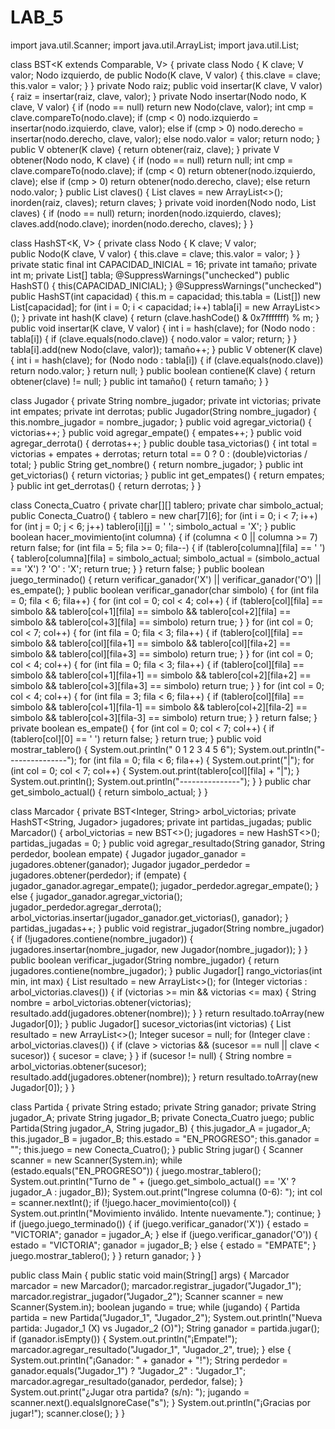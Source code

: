# LAB_5
import java.util.Scanner;
import java.util.ArrayList;
import java.util.List;

class BST<K extends Comparable<K>, V> {
    private class Nodo {
        K clave;
        V valor;
        Nodo izquierdo, de
        public Nodo(K clave, V valor) {
            this.clave = clave;
            this.valor = valor;
        }
    }
    private Nodo raiz;
    public void insertar(K clave, V valor) {
        raiz = insertar(raiz, clave, valor);
    }
    private Nodo insertar(Nodo nodo, K clave, V valor) {
        if (nodo == null) return new Nodo(clave, valor);
        int cmp = clave.compareTo(nodo.clave);
        if (cmp < 0) nodo.izquierdo = insertar(nodo.izquierdo, clave, valor);
        else if (cmp > 0) nodo.derecho = insertar(nodo.derecho, clave, valor);
        else nodo.valor = valor;
        return nodo;
    }
    public V obtener(K clave) {
        return obtener(raiz, clave);
    }
    private V obtener(Nodo nodo, K clave) {
        if (nodo == null) return null;
        int cmp = clave.compareTo(nodo.clave);
        if (cmp < 0) return obtener(nodo.izquierdo, clave);
        else if (cmp > 0) return obtener(nodo.derecho, clave);
        else return nodo.valor;
    }
    public List<K> claves() {
        List<K> claves = new ArrayList<>();
        inorden(raiz, claves);
        return claves;
    }
    private void inorden(Nodo nodo, List<K> claves) {
        if (nodo == null) return;
        inorden(nodo.izquierdo, claves);
        claves.add(nodo.clave);
        inorden(nodo.derecho, claves);
    }
}

class HashST<K, V> {
    private class Nodo {
        K clave;
        V valor;   
        public Nodo(K clave, V valor) {
            this.clave = clave;
            this.valor = valor;
        }
    }
    private static final int CAPACIDAD_INICIAL = 16;
    private int tamaño;
    private int m;
    private List<Nodo>[] tabla;
    @SuppressWarnings("unchecked")
    public HashST() {
        this(CAPACIDAD_INICIAL);
    }
    @SuppressWarnings("unchecked")
    public HashST(int capacidad) {
        this.m = capacidad;
        this.tabla = (List<Nodo>[]) new List[capacidad];
        for (int i = 0; i < capacidad; i++)
            tabla[i] = new ArrayList<>();
    }
    private int hash(K clave) {
        return (clave.hashCode() & 0x7fffffff) % m;
    }
    public void insertar(K clave, V valor) {
        int i = hash(clave);
        for (Nodo nodo : tabla[i]) {
            if (clave.equals(nodo.clave)) {
                nodo.valor = valor;
                return;
            }
        }
        tabla[i].add(new Nodo(clave, valor));
        tamaño++;
    }
    public V obtener(K clave) {
        int i = hash(clave);
        for (Nodo nodo : tabla[i]) {
            if (clave.equals(nodo.clave))
                return nodo.valor;
        }
        return null;
    }
    public boolean contiene(K clave) {
        return obtener(clave) != null;
    }
    public int tamaño() {
        return tamaño;
    }
}

class Jugador {
    private String nombre_jugador;
    private int victorias;
    private int empates;
    private int derrotas;
    public Jugador(String nombre_jugador) {
        this.nombre_jugador = nombre_jugador;
    }
    public void agregar_victoria() { victorias++; }
    public void agregar_empate() { empates++; }
    public void agregar_derrota() { derrotas++; }
    public double tasa_victorias() {
        int total = victorias + empates + derrotas;
        return total == 0 ? 0 : (double)victorias / total;
    }
    public String get_nombre() { return nombre_jugador; }
    public int get_victorias() { return victorias; }
    public int get_empates() { return empates; }
    public int get_derrotas() { return derrotas; }
}

class Conecta_Cuatro {
    private char[][] tablero;
    private char simbolo_actual;
    public Conecta_Cuatro() {
        tablero = new char[7][6];
        for (int i = 0; i < 7; i++)
            for (int j = 0; j < 6; j++)
                tablero[i][j] = ' ';
        simbolo_actual = 'X';
    }
    public boolean hacer_movimiento(int columna) {
        if (columna < 0 || columna >= 7) return false;
        for (int fila = 5; fila >= 0; fila--) {
            if (tablero[columna][fila] == ' ') {
                tablero[columna][fila] = simbolo_actual;
                simbolo_actual = (simbolo_actual == 'X') ? 'O' : 'X';
                return true;
            }
        }
        return false;
    }
    public boolean juego_terminado() {
        return verificar_ganador('X') || verificar_ganador('O') || es_empate();
    }
    public boolean verificar_ganador(char simbolo) {
        for (int fila = 0; fila < 6; fila++) {
            for (int col = 0; col < 4; col++) {
                if (tablero[col][fila] == simbolo &&
                    tablero[col+1][fila] == simbolo &&
                    tablero[col+2][fila] == simbolo &&
                    tablero[col+3][fila] == simbolo)
                    return true;
            }
        }
        for (int col = 0; col < 7; col++) {
            for (int fila = 0; fila < 3; fila++) {
                if (tablero[col][fila] == simbolo &&
                    tablero[col][fila+1] == simbolo &&
                    tablero[col][fila+2] == simbolo &&
                    tablero[col][fila+3] == simbolo)
                    return true;
            }
        }
        for (int col = 0; col < 4; col++) {
            for (int fila = 0; fila < 3; fila++) {
                if (tablero[col][fila] == simbolo &&
                    tablero[col+1][fila+1] == simbolo &&
                    tablero[col+2][fila+2] == simbolo &&
                    tablero[col+3][fila+3] == simbolo)
                    return true;
            }
        }
        for (int col = 0; col < 4; col++) {
            for (int fila = 3; fila < 6; fila++) {
                if (tablero[col][fila] == simbolo &&
                    tablero[col+1][fila-1] == simbolo &&
                    tablero[col+2][fila-2] == simbolo &&
                    tablero[col+3][fila-3] == simbolo)
                    return true;
            }
        }
        return false;
    }
    private boolean es_empate() {
        for (int col = 0; col < 7; col++) {
            if (tablero[col][0] == ' ')
                return false;
        }
        return true;
    }
    public void mostrar_tablero() {
        System.out.println(" 0 1 2 3 4 5 6");
        System.out.println("---------------");
        for (int fila = 0; fila < 6; fila++) {
            System.out.print("|");
            for (int col = 0; col < 7; col++) {
                System.out.print(tablero[col][fila] + "|");
            }
            System.out.println();
            System.out.println("---------------");
        }
    }
    public char get_simbolo_actual() {
        return simbolo_actual;
    }
}

class Marcador {
    private BST<Integer, String> arbol_victorias;
    private HashST<String, Jugador> jugadores;
    private int partidas_jugadas;
    public Marcador() {
        arbol_victorias = new BST<>();
        jugadores = new HashST<>();
        partidas_jugadas = 0;
    }
    public void agregar_resultado(String ganador, String perdedor, boolean empate) {
        Jugador jugador_ganador = jugadores.obtener(ganador);
        Jugador jugador_perdedor = jugadores.obtener(perdedor);
        if (empate) {
            jugador_ganador.agregar_empate();
            jugador_perdedor.agregar_empate();
        } else {
            jugador_ganador.agregar_victoria();
            jugador_perdedor.agregar_derrota();
            arbol_victorias.insertar(jugador_ganador.get_victorias(), ganador);
        }
        partidas_jugadas++;
    }
    public void registrar_jugador(String nombre_jugador) {
        if (!jugadores.contiene(nombre_jugador)) {
            jugadores.insertar(nombre_jugador, new Jugador(nombre_jugador));
        }
    }
    public boolean verificar_jugador(String nombre_jugador) {
        return jugadores.contiene(nombre_jugador);
    }
    public Jugador[] rango_victorias(int min, int max) {
        List<Jugador> resultado = new ArrayList<>();
        for (Integer victorias : arbol_victorias.claves()) {
            if (victorias >= min && victorias <= max) {
                String nombre = arbol_victorias.obtener(victorias);
                resultado.add(jugadores.obtener(nombre));
            }
        }
        return resultado.toArray(new Jugador[0]);
    }
    public Jugador[] sucesor_victorias(int victorias) {
        List<Jugador> resultado = new ArrayList<>();
        Integer sucesor = null;
        for (Integer clave : arbol_victorias.claves()) {
            if (clave > victorias && (sucesor == null || clave < sucesor)) {
                sucesor = clave;
            }
        }
        if (sucesor != null) {
            String nombre = arbol_victorias.obtener(sucesor);
            resultado.add(jugadores.obtener(nombre));
        }
        return resultado.toArray(new Jugador[0]);
    }
}

class Partida {
    private String estado;
    private String ganador;
    private String jugador_A;
    private String jugador_B;
    private Conecta_Cuatro juego;
    public Partida(String jugador_A, String jugador_B) {
        this.jugador_A = jugador_A;
        this.jugador_B = jugador_B;
        this.estado = "EN_PROGRESO";
        this.ganador = "";
        this.juego = new Conecta_Cuatro();
    }
    public String jugar() {
        Scanner scanner = new Scanner(System.in);
        while (estado.equals("EN_PROGRESO")) {
            juego.mostrar_tablero();
            System.out.println("Turno de " + (juego.get_simbolo_actual() == 'X' ? jugador_A : jugador_B));
            System.out.print("Ingrese columna (0-6): ");
            int col = scanner.nextInt();
            if (!juego.hacer_movimiento(col)) {
                System.out.println("Movimiento inválido. Intente nuevamente.");
                continue;
            }
            if (juego.juego_terminado()) {
                if (juego.verificar_ganador('X')) {
                    estado = "VICTORIA";
                    ganador = jugador_A;
                } else if (juego.verificar_ganador('O')) {
                    estado = "VICTORIA";
                    ganador = jugador_B;
                } else {
                    estado = "EMPATE";
                }
                juego.mostrar_tablero();
            }
        }
        return ganador;
    }
}

public class Main {
    public static void main(String[] args) {
        Marcador marcador = new Marcador();
        marcador.registrar_jugador("Jugador_1");
        marcador.registrar_jugador("Jugador_2");
        Scanner scanner = new Scanner(System.in);
        boolean jugando = true;
        while (jugando) {
            Partida partida = new Partida("Jugador_1", "Jugador_2");
            System.out.println("Nueva partida: Jugador_1 (X) vs Jugador_2 (O)");
            String ganador = partida.jugar();
            if (ganador.isEmpty()) {
                System.out.println("¡Empate!");
                marcador.agregar_resultado("Jugador_1", "Jugador_2", true);
            } else {
                System.out.println("¡Ganador: " + ganador + "!");
                String perdedor = ganador.equals("Jugador_1") ? "Jugador_2" : "Jugador_1";
                marcador.agregar_resultado(ganador, perdedor, false);
            }
            System.out.print("¿Jugar otra partida? (s/n): ");
            jugando = scanner.next().equalsIgnoreCase("s");
        }
        System.out.println("¡Gracias por jugar!");
        scanner.close();
    }
}
